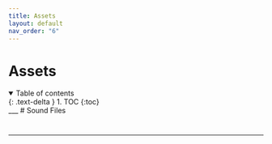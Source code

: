```yaml
---
title: Assets
layout: default
nav_order: "6"
---
```

# Assets

<details open markdown="block">
  <summary>
    Table of contents
  </summary>
  {: .text-delta }
1. TOC
{:toc}
</details>
___
# Sound Files

#
____
[^1]: 